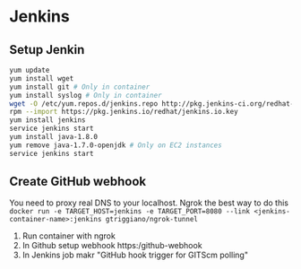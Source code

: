 # Jenkins

## Setup Jenkin

```bash
yum update
yum install wget
yum install git # Only in container
yum install syslog # Only in container
wget -O /etc/yum.repos.d/jenkins.repo http://pkg.jenkins-ci.org/redhat-stable/jenkins.repo
rpm --import https://pkg.jenkins.io/redhat/jenkins.io.key
yum install jenkins
service jenkins start
yum install java-1.8.0
yum remove java-1.7.0-openjdk # Only on EC2 instances
service jenkins start
```

## Create GitHub webhook
You need to proxy real DNS to your localhost. Ngrok the best way to do this
`docker run -e TARGET_HOST=jenkins -e TARGET_PORT=8080 --link <jenkins-container-name>:jenkins gtriggiano/ngrok-tunnel`

1. Run container with ngrok
2. In Github setup webhook https:<ngrok-url>/github-webhook
3. In Jenkins job makr "GitHub hook trigger for GITScm polling"
